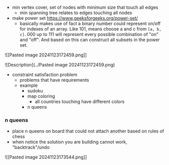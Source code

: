 - min vertex cover, set of nodes with minimum size that touch all edges
	- min spanning tree relates to edges touching all nodes
- make power set https://www.geeksforgeeks.org/power-set/
	- basically makes use of fact a binary number could represent on/off for indexes of an array. Like 101, means choose a and c from `[a, b, c]`. 000 up to 111 will represent every possible combination of "on" and "off". And based on this can construct all subsets in the power set.

![[Pasted image 20241123172459.png]]

![Description](../Pasted image 20241123172459.png)

- constraint satisfaction problem
	- problems that have requirements
	- example
		- sudoku
		- map coloring
			- all countries touching have different colors
		- n queens
### n queens
- place n queens on board that could not attach another based on rules of chess
- when notice the solution you are building cannot work,  "backtrack"/undo

![[Pasted image 20241123173544.png]]
